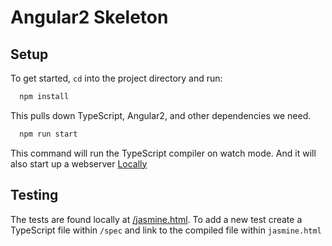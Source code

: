 # Angular2 Skeleton

## Setup

To get started, `cd` into the project directory and run:

```bash
  npm install
```

This pulls down TypeScript, Angular2, and other dependencies we need.

```bash
  npm run start
```

This command will run the TypeScript compiler on watch mode. And it will also start up a webserver
[Locally](http://localhost:3000)

## Testing

The tests are found locally at [/jasmine.html](http://localhost:3000/jasmine.html). To add a new test create
a TypeScript file within `/spec` and link to the compiled file within `jasmine.html`
